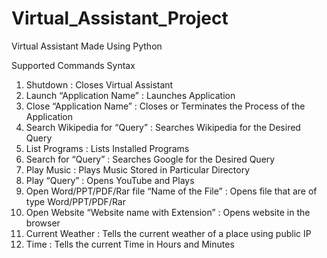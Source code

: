 # Virtual_Assistant_Project
Virtual Assistant Made Using Python


Supported Commands Syntax
1.	Shutdown : Closes Virtual Assistant
2.	Launch “Application Name” : Launches Application 
3.	Close “Application Name” : Closes or Terminates the Process of the Application
4.	Search Wikipedia for “Query” : Searches Wikipedia for the Desired Query
5.	List Programs : Lists Installed Programs
6.	Search for “Query” : Searches Google for the Desired Query
7.	Play Music : Plays Music Stored in Particular Directory
8.	Play “Query” : Opens YouTube and Plays 
9.	Open Word/PPT/PDF/Rar file “Name of the File” : Opens file that are of type Word/PPT/PDF/Rar
10.	Open Website “Website name with Extension” : Opens website in the browser
11.	Current Weather : Tells the current weather of a place using public IP
12.	Time : Tells the current Time in Hours and Minutes
